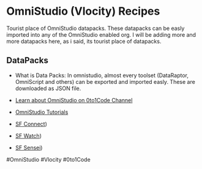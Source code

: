 # OmniStudio (Vlocity) Recipes

Tourist place of OmniStudio datapacks. These datapacks can be easly imported into any of the OmniStudio enabled org. I will be adding more and more datapacks here, as i said, its tourist place of datapacks.

## DataPacks

-   What is Data Packs: In omnistudio, almost every toolset (DataRaptor, OmniScript and others) can be exported and imported easly. These are downloaded as JSON file.

-   [Learn about OmniStudio on 0to1Code Channel](https://www.youtube.com/watch?v=qfXn0l2FnnY&list=PLZHR2zv1HIDez6HsLnAfJkGDy716Ea6V7)
-   [OmniStudio Tutorials]([https://www.youtube.com/watch?v=qfXn0l2FnnY&list=PLZHR2zv1HIDez6HsLnAfJkGDy716Ea6V7](https://sf.watch/?s=omnistudio))
-   [SF Connect]([https://sfconnect.com))
-   [SF Watch]([https://sf.watch))
-   [SF Sensei]([https://sfsensei.com))

#OmniStudio #Vlocity #0to1Code
